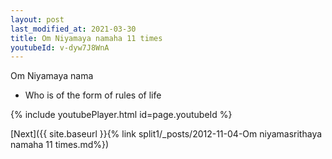 ```yaml
---
layout: post
last_modified_at: 2021-03-30
title: Om Niyamaya namaha 11 times
youtubeId: v-dyw7J8WnA
---
```

 
 
Om Niyamaya nama 
 
 -  Who is of the form of rules of life 
 
  
 
  
 
 
 
 
 
 


{% include youtubePlayer.html id=page.youtubeId %}
 
[Next]({{ site.baseurl }}{% link  split1/_posts/2012-11-04-Om niyamasrithaya namaha 11 times.md%})
 
